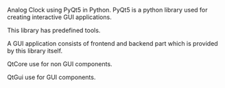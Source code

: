 Analog Clock using PyQt5 in Python.
PyQt5 is a python library used for creating interactive GUI applications. 

This library has predefined tools.

A GUI application consists of frontend and backend part which is provided by this library itself.

QtCore use for non GUI components.

QtGui use for GUI components.
